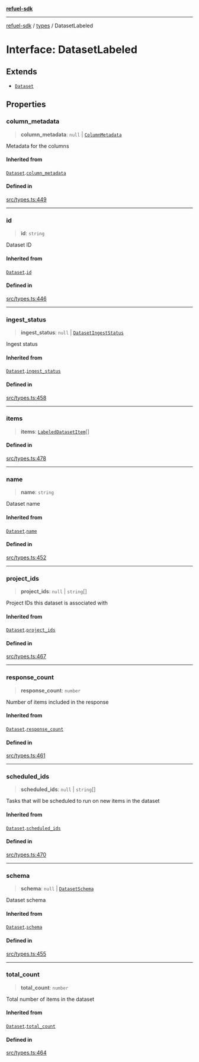 [**refuel-sdk**](../../README.md)

***

[refuel-sdk](../../modules.md) / [types](../README.md) / DatasetLabeled

# Interface: DatasetLabeled

## Extends

- [`Dataset`](Dataset.md)

## Properties

### column\_metadata

> **column\_metadata**: `null` \| [`ColumnMetadata`](ColumnMetadata.md)

Metadata for the columns

#### Inherited from

[`Dataset`](Dataset.md).[`column_metadata`](Dataset.md#column_metadata)

#### Defined in

[src/types.ts:449](https://github.com/refuel-ai/refuel-sdk/blob/ce96b857bf5c9f1c73e98ea4629535109c473935/src/types.ts#L449)

***

### id

> **id**: `string`

Dataset ID

#### Inherited from

[`Dataset`](Dataset.md).[`id`](Dataset.md#id)

#### Defined in

[src/types.ts:446](https://github.com/refuel-ai/refuel-sdk/blob/ce96b857bf5c9f1c73e98ea4629535109c473935/src/types.ts#L446)

***

### ingest\_status

> **ingest\_status**: `null` \| [`DatasetIngestStatus`](../enumerations/DatasetIngestStatus.md)

Ingest status

#### Inherited from

[`Dataset`](Dataset.md).[`ingest_status`](Dataset.md#ingest_status)

#### Defined in

[src/types.ts:458](https://github.com/refuel-ai/refuel-sdk/blob/ce96b857bf5c9f1c73e98ea4629535109c473935/src/types.ts#L458)

***

### items

> **items**: [`LabeledDatasetItem`](LabeledDatasetItem.md)[]

#### Defined in

[src/types.ts:478](https://github.com/refuel-ai/refuel-sdk/blob/ce96b857bf5c9f1c73e98ea4629535109c473935/src/types.ts#L478)

***

### name

> **name**: `string`

Dataset name

#### Inherited from

[`Dataset`](Dataset.md).[`name`](Dataset.md#name)

#### Defined in

[src/types.ts:452](https://github.com/refuel-ai/refuel-sdk/blob/ce96b857bf5c9f1c73e98ea4629535109c473935/src/types.ts#L452)

***

### project\_ids

> **project\_ids**: `null` \| `string`[]

Project IDs this dataset is associated with

#### Inherited from

[`Dataset`](Dataset.md).[`project_ids`](Dataset.md#project_ids)

#### Defined in

[src/types.ts:467](https://github.com/refuel-ai/refuel-sdk/blob/ce96b857bf5c9f1c73e98ea4629535109c473935/src/types.ts#L467)

***

### response\_count

> **response\_count**: `number`

Number of items included in the response

#### Inherited from

[`Dataset`](Dataset.md).[`response_count`](Dataset.md#response_count)

#### Defined in

[src/types.ts:461](https://github.com/refuel-ai/refuel-sdk/blob/ce96b857bf5c9f1c73e98ea4629535109c473935/src/types.ts#L461)

***

### scheduled\_ids

> **scheduled\_ids**: `null` \| `string`[]

Tasks that will be scheduled to run on new items in the dataset

#### Inherited from

[`Dataset`](Dataset.md).[`scheduled_ids`](Dataset.md#scheduled_ids)

#### Defined in

[src/types.ts:470](https://github.com/refuel-ai/refuel-sdk/blob/ce96b857bf5c9f1c73e98ea4629535109c473935/src/types.ts#L470)

***

### schema

> **schema**: `null` \| [`DatasetSchema`](DatasetSchema.md)

Dataset schema

#### Inherited from

[`Dataset`](Dataset.md).[`schema`](Dataset.md#schema)

#### Defined in

[src/types.ts:455](https://github.com/refuel-ai/refuel-sdk/blob/ce96b857bf5c9f1c73e98ea4629535109c473935/src/types.ts#L455)

***

### total\_count

> **total\_count**: `number`

Total number of items in the dataset

#### Inherited from

[`Dataset`](Dataset.md).[`total_count`](Dataset.md#total_count)

#### Defined in

[src/types.ts:464](https://github.com/refuel-ai/refuel-sdk/blob/ce96b857bf5c9f1c73e98ea4629535109c473935/src/types.ts#L464)
